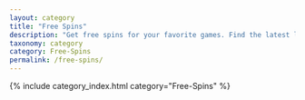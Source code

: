 ```yaml
---
layout: category
title: "Free Spins"
description: "Get free spins for your favorite games. Find the latest links and tips to boost your in-game currency and enhance your gameplay. Click now for your free spins."
taxonomy: category
category: Free-Spins
permalink: /free-spins/
---
```


{% include category_index.html category="Free-Spins" %}